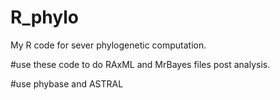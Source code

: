 # R_phylo
My R code for sever phylogenetic computation.

#use these code to do RAxML and MrBayes files post analysis.

#use phybase and ASTRAL
